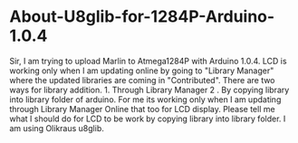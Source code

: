 # About-U8glib-for-1284P-Arduino-1.0.4
Sir, I am trying to upload Marlin to Atmega1284P with Arduino 1.0.4. LCD is working only when I am updating online by going to "Library Manager" where the updated libraries are coming in "Contributed". There are two ways for library addition.    1.    Through Library Manager      2 .     By copying library into library folder of arduino.    For me its working only when I am updating through Library Manager Online that too for LCD display. Please tell me what I should do for LCD to be work by copying library into library folder. I am using Olikraus u8glib.
